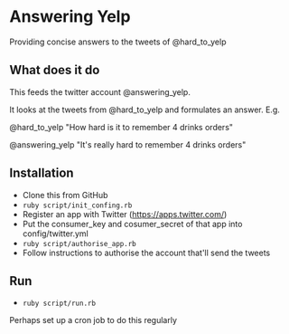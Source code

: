 # Answering Yelp

Providing concise answers to the tweets of @hard_to_yelp

## What does it do

This feeds the twitter account @answering_yelp.

It looks at the tweets from @hard_to_yelp and formulates an answer. E.g.

@hard_to_yelp "How hard is it to remember 4 drinks orders"

@answering_yelp "It's really hard to remember 4 drinks orders"

## Installation

* Clone this from GitHub
* `ruby script/init_confing.rb`
* Register an app with Twitter (https://apps.twitter.com/)
* Put the consumer_key and cosumer_secret of that app into config/twitter.yml
* `ruby script/authorise_app.rb`
* Follow instructions to authorise the account that'll send the tweets

## Run

* `ruby script/run.rb`

Perhaps set up a cron job to do this regularly
